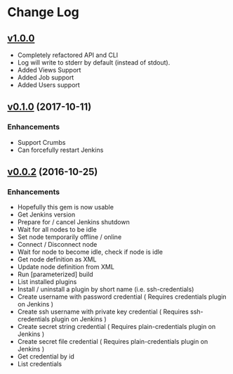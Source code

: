# Change Log

## [v1.0.0](https://bitbucket.org/DracoAter/jenkins2/commits/tag/v1.0.0)

- Completely refactored API and CLI
- Log will write to stderr by default (instead of stdout).
- Added Views Support
- Added Job support
- Added Users support

## [v0.1.0](https://bitbucket.org/DracoAter/jenkins2/commits/tag/v0.1.0) (2017-10-11)

### Enhancements

- Support Crumbs
- Can forcefully restart Jenkins

## [v0.0.2](https://bitbucket.org/DracoAter/jenkins2/commits/tag/v0.0.2) (2016-10-25)

### Enhancements

- Hopefully this gem is now usable
- Get Jenkins version
- Prepare for / cancel Jenkins shutdown
- Wait for all nodes to be idle
- Set node temporarily offline / online
- Connect / Disconnect node
- Wait for node to become idle, check if node is idle
- Get node definition as XML
- Update node definition from XML
- Run [parameterized] build
- List installed plugins
- Install / uninstall a plugin by short name (i.e. ssh-credentials)
- Create username with password credential ( Requires credentials plugin on Jenkins )
- Create ssh username with private key credential ( Requires ssh-credentials plugin on Jenkins )
- Create secret string credential ( Requires plain-credentials plugin on Jenkins )
- Create secret file credential ( Requires plain-credentials plugin on Jenkins )
- Get credential by id
- List credentials
